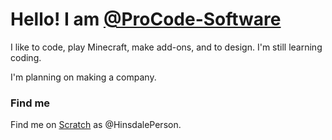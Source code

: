 # Hello! I am [@ProCode-Software](https://github.com/ProCode-Software)
I like to code, play Minecraft, make add-ons, and to design.
I'm still learning coding.

I'm planning on making a company.

### Find me
Find me on [Scratch](https://scratch.mit.edu/users/HinsdalePerson) as @HinsdalePerson.

